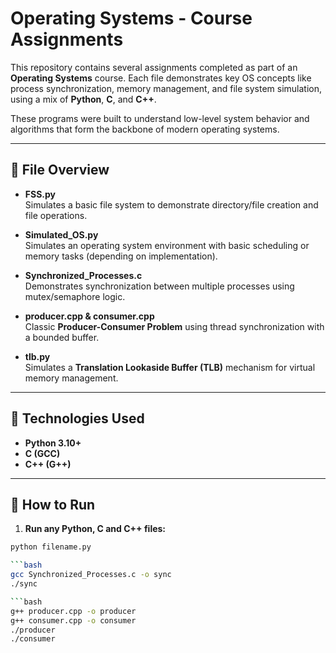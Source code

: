 # Operating Systems - Course Assignments

This repository contains several assignments completed as part of an **Operating Systems** course. Each file demonstrates key OS concepts like process synchronization, memory management, and file system simulation, using a mix of **Python**, **C**, and **C++**.

These programs were built to understand low-level system behavior and algorithms that form the backbone of modern operating systems.

---

## 📂 File Overview

- **FSS.py**  
  Simulates a basic file system to demonstrate directory/file creation and file operations.

- **Simulated_OS.py**  
  Simulates an operating system environment with basic scheduling or memory tasks (depending on implementation).

- **Synchronized_Processes.c**  
  Demonstrates synchronization between multiple processes using mutex/semaphore logic.

- **producer.cpp & consumer.cpp**  
  Classic **Producer-Consumer Problem** using thread synchronization with a bounded buffer.

- **tlb.py**  
  Simulates a **Translation Lookaside Buffer (TLB)** mechanism for virtual memory management.

---

## 🔧 Technologies Used

- **Python 3.10+**
- **C (GCC)**
- **C++ (G++)**

---

## 🚀 How to Run

  1. **Run any Python, C and C++ files:**
  ```bash
  python filename.py

  ```bash
  gcc Synchronized_Processes.c -o sync
  ./sync

  ```bash
  g++ producer.cpp -o producer
  g++ consumer.cpp -o consumer
  ./producer
  ./consumer
